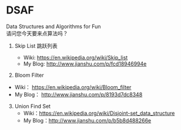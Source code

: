 # DSAF
Data Structures and Algorithms for Fun  
请问您今天要来点算法吗？

1. Skip List 跳跃列表  
   - Wiki: https://en.wikipedia.org/wiki/Skip_list
   - My Blog: http://www.jianshu.com/p/fcd18946994e

2. Bloom Filter
  - Wiki： https://en.wikipedia.org/wiki/Bloom_filter
  - My Blog： http://www.jianshu.com/p/8193d7dc8348

3. Union Find Set
   - Wiki：https://en.wikipedia.org/wiki/Disjoint-set_data_structure
   - My Blog：http://www.jianshu.com/p/b5b8d488266e
